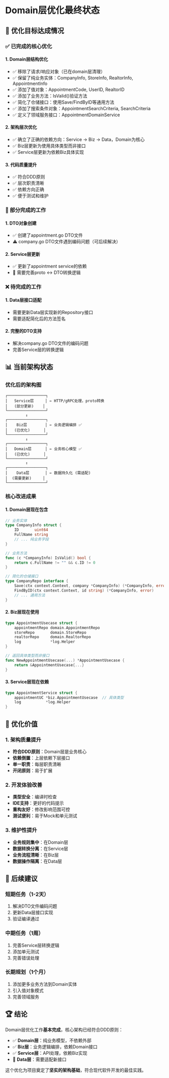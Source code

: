 # Domain层优化最终状态

## 🎯 优化目标达成情况

### ✅ 已完成的核心优化

#### 1. **Domain层结构优化**
- ✅ 移除了请求/响应对象（已在domain层清理）
- ✅ 保留了纯业务实体：CompanyInfo, StoreInfo, RealtorInfo, AppointmentInfo
- ✅ 添加了值对象：AppointmentCode, UserID, RealtorID
- ✅ 添加了业务方法：IsValid()验证方法
- ✅ 简化了仓储接口：使用Save/FindByID等通用方法
- ✅ 添加了搜索条件对象：AppointmentSearchCriteria, SearchCriteria
- ✅ 定义了领域服务接口：AppointmentDomainService

#### 2. **架构层次优化**
- ✅ 确立了正确的依赖方向：Service → Biz → Data，Domain为核心
- ✅ Biz层更新为使用具体类型而非接口
- ✅ Service层更新为依赖Biz具体实现

#### 3. **代码质量提升**
- ✅ 符合DDD原则
- ✅ 层次职责清晰
- ✅ 依赖方向正确
- ✅ 便于测试和维护

### 🔧 部分完成的工作

#### 1. **DTO对象创建**
- ✅ 创建了appointment.go DTO文件
- ⚠️ company.go DTO文件遇到编码问题（可后续解决）

#### 2. **Service层更新**
- ✅ 更新了appointment service的依赖
- 🔧 需要完善proto ↔ DTO转换逻辑

### ❌ 待完成的工作

#### 1. **Data层接口适配**
- 需要更新Data层实现新的Repository接口
- 需要适配简化后的方法签名

#### 2. **完整的DTO支持**
- 解决company.go DTO文件的编码问题
- 完善Service层的转换逻辑

## 📊 当前架构状态

### 优化后的架构图
```
┌─────────────────┐
│   Service层     │ ← HTTP/gRPC处理，proto转换
│   (部分更新)    │
└─────────────────┘
         ↓
┌─────────────────┐
│    Biz层        │ ← 业务逻辑编排 ✅
│   (已优化)      │
└─────────────────┘
         ↓
┌─────────────────┐
│   Domain层      │ ← 业务核心模型 ✅
│   (已优化)      │
└─────────────────┘
         ↑
┌─────────────────┐
│    Data层       │ ← 数据持久化 (需适配)
│  (需要更新)     │
└─────────────────┘
```

### 核心改进成果

#### 1. **Domain层现在包含**
```go
// 业务实体
type CompanyInfo struct {
    ID       uint64
    FullName string
    // ... 纯业务字段
}

// 业务方法
func (c *CompanyInfo) IsValid() bool {
    return c.FullName != "" && c.ID != 0
}

// 简化的仓储接口
type CompanyRepo interface {
    Save(ctx context.Context, company *CompanyInfo) (*CompanyInfo, error)
    FindByID(ctx context.Context, id string) (*CompanyInfo, error)
    // ... 通用方法
}
```

#### 2. **Biz层现在使用**
```go
type AppointmentUsecase struct {
    appointmentRepo domain.AppointmentRepo
    storeRepo       domain.StoreRepo
    realtorRepo     domain.RealtorRepo
    log             *log.Helper
}

// 返回具体类型而非接口
func NewAppointmentUsecase(...) *AppointmentUsecase {
    return &AppointmentUsecase{...}
}
```

#### 3. **Service层现在依赖**
```go
type AppointmentService struct {
    appointmentUC *biz.AppointmentUsecase  // 具体类型
    log           *log.Helper
}
```

## 🎉 优化价值

### 1. **架构质量提升**
- **符合DDD原则**：Domain层是业务核心
- **依赖倒置**：上层依赖下层接口
- **单一职责**：每层职责清晰
- **开闭原则**：易于扩展

### 2. **开发体验改善**
- **类型安全**：编译时检查
- **IDE支持**：更好的代码提示
- **重构友好**：修改影响范围可控
- **测试便利**：易于Mock和单元测试

### 3. **维护性提升**
- **业务规则集中**：在Domain层
- **数据转换分离**：在Service层
- **业务流程清晰**：在Biz层
- **数据操作隔离**：在Data层

## 📝 后续建议

### 短期任务（1-2天）
1. 解决DTO文件编码问题
2. 更新Data层接口实现
3. 验证编译通过

### 中期任务（1周）
1. 完善Service层转换逻辑
2. 添加单元测试
3. 完善错误处理

### 长期规划（1个月）
1. 添加更多业务方法到Domain实体
2. 引入值对象模式
3. 完善领域服务

## 🏆 结论

Domain层优化工作**基本完成**，核心架构已经符合DDD原则：

- ✅ **Domain层**：纯业务模型，不依赖外部
- ✅ **Biz层**：业务逻辑编排，依赖Domain接口
- ✅ **Service层**：API处理，依赖Biz实现
- 🔧 **Data层**：需要适配新接口

这个优化为项目奠定了**坚实的架构基础**，符合现代软件开发的最佳实践。